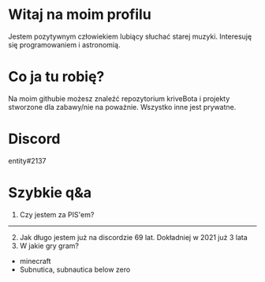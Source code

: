# Witaj na moim profilu
Jestem pozytywnym człowiekiem lubiący słuchać starej muzyki. Interesuję się programowaniem i astronomią.
# Co ja tu robię?
Na moim githubie możesz znaleźć repozytorium kriveBota i projekty stworzone dla zabawy/nie na poważnie. Wszystko inne jest prywatne.
# Discord
entity#2137
# Szybkie q&a
1. Czy jestem za PIS'em?
***** *** 
2. Jak długo jestem już na discordzie
69 lat. Dokładniej w 2021 już 3 lata
3. W jakie gry gram?
- minecraft
- Subnutica, subnautica below zero 
